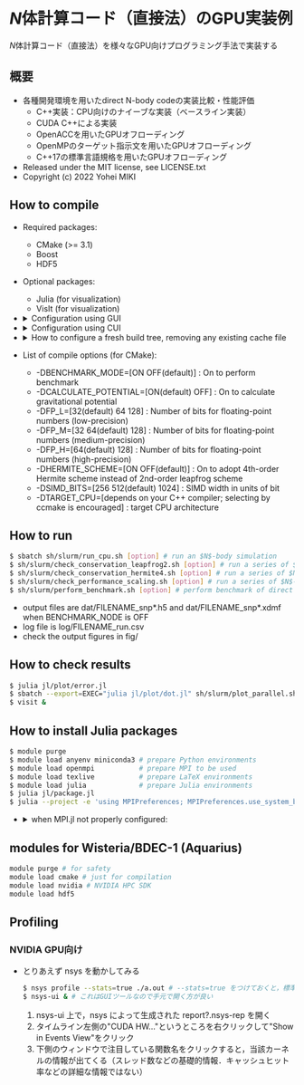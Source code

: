# $N$体計算コード（直接法）のGPU実装例

$N$体計算コード（直接法）を様々なGPU向けプログラミング手法で実装する

## 概要

* 各種開発環境を用いたdirect N-body codeの実装比較・性能評価
  * C++実装：CPU向けのナイーブな実装（ベースライン実装）
  * CUDA C++による実装
  * OpenACCを用いたGPUオフローディング
  * OpenMPのターゲット指示文を用いたGPUオフローディング
  * C++17の標準言語規格を用いたGPUオフローディング
* Released under the MIT license, see LICENSE.txt
* Copyright (c) 2022 Yohei MIKI

## How to compile

* Required packages:
  * CMake (>= 3.1)
  * Boost
  * HDF5
* Optional packages:
  * Julia (for visualization)
  * VisIt (for visualization)
* <details><summary>Configuration using GUI</summary>

  ```sh
  $ cmake -S. -Bbuild # source directory is the current directory, target directory is build/
  $ cd build
  $ ccmake ../        # set options using the GUI interface (CXX cannot be changed in this step)
  ```

  </details>

* <details><summary>Configuration using CUI</summary>

  ```sh
  $ cmake -S. -Bbuild [option] # source directory is the current directory, target directory is build/
  $ cd build
  ```

  </details>

* <details><summary>How to configure a fresh build tree, removing any existing cache file</summary>

  ```sh
  $ cmake --fresh -S. -Bbuild [option] # introduced in CMake 3.24
  ```

  </details>

* List of compile options (for CMake):
  * -DBENCHMARK_MODE=[ON OFF(default)] : On to perform benchmark
  * -DCALCULATE_POTENTIAL=[ON(default) OFF] : On to calculate gravitational potential
  * -DFP_L=[32(default) 64 128] : Number of bits for floating-point numbers (low-precision)
  * -DFP_M=[32 64(default) 128] : Number of bits for floating-point numbers (medium-precision)
  * -DFP_H=[64(default) 128] : Number of bits for floating-point numbers (high-precision)
  * -DHERMITE_SCHEME=[ON OFF(default)] : On to adopt 4th-order Hermite scheme instead of 2nd-order leapfrog scheme
  * -DSIMD_BITS=[256 512(default) 1024] : SIMD width in units of bit
  * -DTARGET_CPU=[depends on your C++ compiler; selecting by ccmake is encouraged] : target CPU architecture

## How to run

```sh
$ sbatch sh/slurm/run_cpu.sh [option] # run an $N$-body simulation
$ sh/slurm/check_conservation_leapfrog2.sh [option] # run a series of $N$-body simulations (check energy conservation of 2nd-order leapfrog scheme)
$ sh/slurm/check_conservation_hermite4.sh [option] # run a series of $N$-body simulations (check energy conservation of 4th-order Hermite scheme)
$ sh/slurm/check_performance_scaling.sh [option] # run a series of $N$-body simulations (evaluate time-to-solution as a function of the number of $N$-body particles)
$ sh/slurm/perform_benchmark.sh [option] # perform benchmark of direct $N$-body simulation (force calculation only)
```

* output files are dat/FILENAME_snp*.h5 and dat/FILENAME_snp*.xdmf when BENCHMARK_NODE is OFF
* log file is log/FILENAME_run.csv
* check the output figures in fig/

## How to check results

```sh
$ julia jl/plot/error.jl                                                # show time evolution of conservatives and the virial ratio
$ sbatch --export=EXEC="julia jl/plot/dot.jl" sh/slurm/plot_parallel.sh # show particles distribution by using dots
$ visit &                                                               # open dat/FILENAME_snp*.xdmf files and visualize them
```

## How to install Julia packages

```sh
$ module purge
$ module load anyenv miniconda3 # prepare Python environments
$ module load openmpi           # prepare MPI to be used
$ module load texlive           # prepare LaTeX environments
$ module load julia             # prepare Julia environments
$ julia jl/package.jl
$ julia --project -e 'using MPIPreferences; MPIPreferences.use_system_binary()' # configure to use system-provided MPI
```

* <details><summary>when MPI.jl not properly configured:</summary>

  ```sh
  $ module purge
  $ module load anyenv miniconda3 # prepare Python environments
  $ module load openmpi           # prepare MPI to be used
  $ module load texlive           # prepare LaTeX environments
  $ module load julia             # prepare Julia environments
  $ julia
  > using Pkg
  > Pkg.build("MPI")
  > exit()
  ```

  </details>

## modules for Wisteria/BDEC-1 (Aquarius)

```sh
module purge # for safety
module load cmake # just for compilation
module load nvidia # NVIDIA HPC SDK
module load hdf5
```

## Profiling

### NVIDIA GPU向け

* とりあえず nsys を動かしてみる

  ```sh
  $ nsys profile --stats=true ./a.out # --stats=true をつけておくと，標準エラー出力にも結果（の概要）が出てくる
  $ nsys-ui & # これはGUIツールなので手元で開く方が良い
  ```

  1. nsys-ui 上で，nsys によって生成された report?.nsys-rep を開く
  2. タイムライン左側の"CUDA HW..."というところを右クリックして"Show in Events View"をクリック
  3. 下側のウィンドウで注目している関数名をクリックすると，当該カーネルの情報が出てくる（スレッド数などの基礎的情報．キャッシュヒット率などの詳細な情報ではない）
